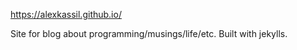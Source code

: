 https://alexkassil.github.io/

Site for blog about programming/musings/life/etc. Built with jekylls.